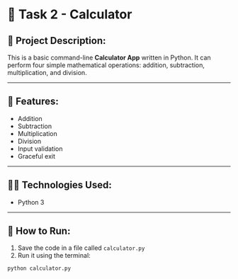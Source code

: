 # 🔢 Task 2 - Calculator

## 📌 Project Description:
This is a basic command-line **Calculator App** written in Python. It can perform four simple mathematical operations: addition, subtraction, multiplication, and division.

---

## 🔧 Features:
- Addition
- Subtraction
- Multiplication
- Division
- Input validation
- Graceful exit

---

## 🧑‍💻 Technologies Used:
- Python 3

---

## 🚀 How to Run:

1. Save the code in a file called `calculator.py`
2. Run it using the terminal:

```bash
python calculator.py
